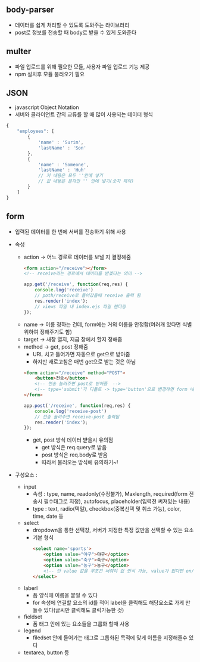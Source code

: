 ## body-parser 
- 데이터를 쉽게 처리할 수 있도록 도와주는 라이브러리 
- post로 정보를 전송할 때 body로 받을 수 있게 도와준다 
 
## multer 
- 파일 업로드를 위해 필요한 모듈, 사용자 파일 업로드 기능 제공
- npm 설치후 모듈 불러오기 필요
## JSON
- javascript Object Notation 
- 서버와 클라이언트 간의 교류를 할 때 많이 사용되는 데이터 형식
```js
{
    "employees": [
        {
            'name' : 'Surim',
            'lastName' : 'Son'
        },
        {
            'name' : 'Someone',
            'lastName' : 'Huh'
            // 키 내용은 모두 ''안에 넣기 
            // 값 내용은 문자만 '' 안에 넣기(숫자 제외)
        }
    ]
}
```

## form
- 입력된 데이터를 한 번에 서버를 전송하기 위해 사용
- 속성 
    * action -> 어느 경로로 데이터를 보낼 지 결정해줌
        ```html
        <form action="/receive"></form>
        <!-- receive라는 경로에서 데이터를 받겠다는 의미 -->
        ```
        ```js
        app.get('/receive', function(req,res) {
            console.log('receive')
            // poth/receive로 들어갔을때 receive 출력 됨
            res.render('index');
            // views 파일 내 index.ejs 파일 렌더링
        });
        ```
    * name -> 이름 정하는 건데, form에는 거의 이름을 안정함(여러개 있다면 식별 위하여 정해주기도 함)
    * target -> 새창 열지, 지금 창에서 할지 정해줌
    * method -> get, post 정해줌
        - URL 치고 들어가면 자동으로 get으로 받아줌
        - 하지만 새로고침은 매번 get으로 받는 것은 아님 
        ```html
        <form action="/receive" method="POST">
            <button>전송</button>
            <!-- 전송 눌러주면 post로 받아줌  -->
            <!-- type='submit'가 디폴트 -> type='button'으로 변경하면 form 내용 자동 전송되지 않음 유의  -->
        </form>
        ```
        ```js
        app.post('/receive', function(req,res) {
            console.log('receive-post')
            // 전송 눌러주면 receive-post 출력됨 
            res.render('index');
        });
        ```
        * get, post 방식 데이터 뱓을시 유의점 
            - get 방식은 req.query로 받음
            - post 방식은 req.body로 받음
            - 따라서 불러오는 방식에 유의하기~! 

- 구성요소 : 
    * input
        * 속성 : type, name, readonly(수정불가), Maxlength, required(form 전송시 필수태그로 지정), autofocus, placeholder(입력전 써져있는 내용)
        * type : text, radio(택일), checkbox(중복선택 및 취소 가능), color, time, date 등 
    * select 
        * dropdown을 통한 선택창, 서버가 지정한 특정 값만을 선택할 수 있는 요소
        * 기본 형식 
            ```html
            <select name='sports'>
                <option value="야구">야구</option>
                <option value="축구">축구</option>
                <option value="농구">농구</option>
                <!-- 단 value 값을 무조건 써줘야 값 인식 가능, value가 없다면 on/off로만 인식 가능  -->
            </select>
            ```
    * laberl 
        * 폼 양식에 이름을 붙일 수 있다
        * for 속성에 연결할 요소의 id를 적어 label을 클릭해도 해당요소로 가게 만들수 있다(글씨만 클릭해도 클릭가능한 것)
    * fieldset
        * 폼 태그 안에 있는 요소들을 그룹화 할때 사용 
    * legend
        * filedset 안에 들어가는 태그로 그룹화된 목적에 맞게 이름을 지정해줄수 있다 
    * textarea, button 등 
